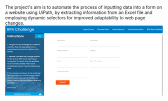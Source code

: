 The project's aim is to automate the process of inputting data into a form on a website using 
UiPath, by extracting information from an Excel file and employing dynamic selectors for 
improved adaptability to web page changes.
[![RPA Automation-Excel Data to Online Form](https://github.com/HasanBeker2/RPA_Challenge/blob/main/Thumbnail%20Picture.png)](https://vimeo.com/914440477 "Watch the video")
